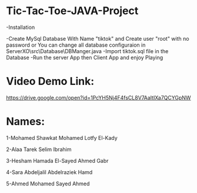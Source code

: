 # Tic-Tac-Toe-JAVA-Project

-Installation

-Create MySql Database With Name "tiktok" and Create user "root" with no password 
 or You can change all database configuraion in ServerXO\src\Database\DBManger.java
-Import tiktok.sql file in the Database
-Run the server App then Client App and enjoy Playing

# Video Demo Link:

https://drive.google.com/open?id=1PcYH5Nj4F4fsCL8V7AaItIXa7QCYGpNW

# Names:

1-Mohamed Shawkat Mohamed Lotfy El-Kady

2-Alaa Tarek Selim Ibrahim

3-Hesham Hamada El-Sayed Ahmed Gabr

4-Sara Abdeljalil Abdelraziek Hamd

5-Ahmed Mohamed Sayed Ahmed
